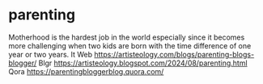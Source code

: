# parenting
Motherhood is the hardest job in the world especially since it becomes more challenging when two kids are born with the time difference of one year or two years. It  Web https://artisteology.com/blogs/parenting-blogs-blogger/  Blgr https://artisteology.blogspot.com/2024/08/parenting.html   Qora https://parentingbloggerblog.quora.com/ 

